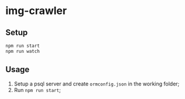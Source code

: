 # img-crawler

## Setup

```bash
npm run start
npm run watch
```

## Usage

1. Setup a psql server and create `ormconfig.json` in the working folder;
2. Run `npm run start`;
